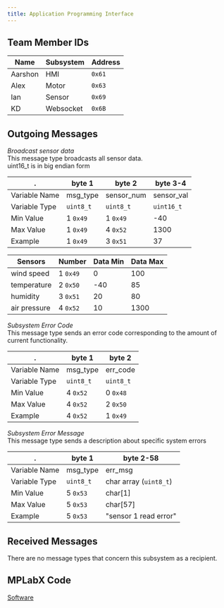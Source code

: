 ```yaml
---
title: Application Programming Interface
---
```


## Team Member IDs

Name    | Subsystem | Address
--------|-----------|--------
Aarshon | HMI       | `0x61`
Alex    | Motor     | `0x63`
Ian     | Sensor    | `0x69`
KD      | Websocket | `0x6B`

## Outgoing Messages

*Broadcast sensor data*  
This message type broadcasts all sensor data.  
uint16_t is in big endian form

.             | byte 1    | byte 2     | byte 3-4
--------------|-----------|------------|-----------
Variable Name | msg_type  | sensor_num | sensor_val
Variable Type | ``uint8_t`` | ``uint8_t``  | `uint16_t`
Min Value     | 1 `0x49`  | 1 `0x49`   | -40
Max Value     | 1 `0x49`  | 4 `0x52`   | 1300
Example       | 1 `0x49`  | 3 `0x51`   | 37

Sensors      | Number   | Data Min | Data Max
-------------|----------|----------|---------
wind speed   | 1 `0x49` | 0        | 100
temperature  | 2 `0x50` |-40       | 85
humidity     | 3 `0x51` | 20       | 80
air pressure | 4 `0x52` | 10       | 1300

*Subsystem Error Code*  
This message type sends an error code corresponding to the amount of current functionality.

.             | byte 1   | byte 2
--------------|----------|---------
Variable Name | msg_type | err_code
Variable Type | `uint8_t`  | `uint8_t`
Min Value     | 4 `0x52` | 0 `0x48`
Max Value     | 4 `0x52` | 2 `0x50`
Example       | 4 `0x52` | 1 `0x49`

*Subsystem Error Message*  
This message type sends a description about specific system errors

.             | byte 1   | byte 2-58
--------------|----------|----------
Variable Name | msg_type | err_msg
Variable Type | `uint8_t`  | char array (`uint8_t`)
Min Value     | 5 `0x53` | char[1]
Max Value     | 5 `0x53` | char[57]
Example       | 5 `0x53` | "sensor 1 read error"

## Received Messages

There are no message types that concern this subsystem as a recipient.

## MPLabX Code

[Software](./assets/source_docs/sensorSuite.zip)

